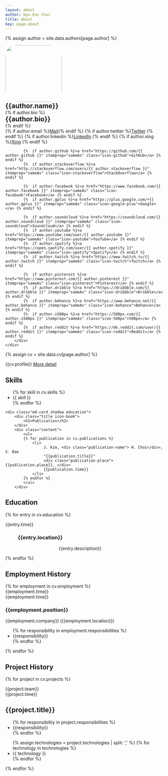 ```yaml
---
layout: about
author: Hyo-Eun Choi
title: About
key: page-about
---
```

{% assign author = site.data.authors[page.author] %}

<section class="cv-author-profile" itemprop="author" itemscope itemtype="http://schema.org/Person">
	<div class="author-info">
	<img src="{{author.picture}}" style="width:180px; border-radius: 20%;">
		<h1 class="author-title" itemprop="name" style="border-bottom-width:0; margin:0;">{{author.name}}</h1>
		{% if author.bio %} <h2 class="author-bio" itemprop="description" style="border-bottom-width:0; margin:0;">{{author.bio}}</h2> {% endif %}
		<div class="author-meta">
			{%  if author.email %}<a href="mailto:{{ author.email }}" itemprop="email" class="icon-mail">Mail</a>{% endif %}
			{%  if author.twitter %}<a href="https://twitter.com/{{ author.twitter }}" itemprop="sameAs" class="icon-twitter">Twitter</a> {% endif %}
			{%  if author.linkedin %}<a href="https://www.linkedin.com/in/{{ author.linkedin }}" itemprop="sameAs" class="icon-linkedin">LinkedIn</a> {% endif %}
			{%  if author.xing %}<a href="https://www.xing.com/profile/{{ author.xing }}" itemprop="sameAs" class="icon-xing">Xing</a> {% endif %}

			{%  if author.github %}<a href="https://github.com/{{ author.github }}" itemprop="sameAs" class="icon-github">GitHub</a> {% endif %}
			{%  if author.stackoverflow %}<a href="http://stackoverflow.com/users/{{ author.stackoverflow }}" itemprop="sameAs" class="icon-stackoverflow">StackOverflow</a> {% endif %}

			{%  if author.facebook %}<a href="https://www.facebook.com/{{ author.facebook }}" itemprop="sameAs" class="icon-facebook">Facebook</a> {% endif %}
			{%  if author.gplus %}<a href="https://plus.google.com/+{{ author.gplus }}" itemprop="sameAs" class="icon-google-plus">Google+</a> {% endif %}

			{%  if author.soundcloud %}<a href="https://soundcloud.com/{{ author.soundcloud }}" itemprop="sameAs" class="icon-soundcloud">Soundcloud</a> {% endif %}
			{%  if author.youtube %}<a href="https://www.youtube.com/user/{{ author.youtube }}" itemprop="sameAs" class="icon-youtube">YouTube</a> {% endif %}
			{%  if author.spotify %}<a href="https://open.spotify.com/user/{{ author.spotify }}" itemprop="sameAs" class="icon-spotify">Spotify</a> {% endif %}
			{%  if author.twitch %}<a href="https://www.twitch.tv/{{ author.twitch }}" itemprop="sameAs" class="icon-twitch">Twitch</a> {% endif %}

			{%  if author.pinterest %}<a href="https://www.pinterest.com/{{ author.pinterest }}" itemprop="sameAs" class="icon-pinterest">Pinterest</a> {% endif %}
			{%  if author.dribble %}<a href="https://dribbble.com/{{ author.dribble }}" itemprop="sameAs" class="icon-dribbble">Dribble</a> {% endif %}
			{%  if author.behance %}<a href="https://www.behance.net/{{ author.behance }}" itemprop="sameAs" class="icon-behance">Behance</a> {% endif %}  
			{%  if author.s500px %}<a href="https://500px.com/{{ author.s500px }}" itemprop="sameAs" class="icon-500px">500px</a> {% endif %}
			{%  if author.reddit %}<a href="https://de.reddit.com/user/{{ author.reddit }}" itemprop="sameAs" class="icon-reddit">Reddit</a> {% endif %}
		</div>                                   
	</div>                                       
</section>    

{% assign cv = site.data.cv[page.author] %}
<div class="cv-body">
  <div class="md-card no-border">
		<p>{{cv.profile}} <a href="https://adonaiohesed.github.io/2000/01/01/mission.html"> More detail </a> </p>
  </div>

  <div class="md-card shadow">
		<div class="title icon-stats-bars">
			<h2>Skills</h2>
		</div>
		<div class="content">
			<ul>
				{% for skill in cv.skills %}
				<li>{{ skill }}</li>
				{% endfor %}
			</ul>
		</div>
  </div>

	<div class="md-card shadow education">
		<div class="title icon-book">
			<h2>Publication</h2>
		</div>
		<div class="content">
			<ul>
			{% for publication in cv.publications %}
				<li> 
					 J. Kim, <div class="publication-name"> H. Choi</div>, S. Bae
					 "{{publication.title}}"
					 <div class="publication-place"> {{publication.place}}, </div>
					 {{publication.time}}
				</li>
			{% endfor %}
			</ul>	
		</div>
  </div>

  <div class="md-card shadow education">
		<div class="title icon-library">
			<h2>Education</h2>
		</div>
		{% for entry in cv.education %}   
		<dl>
			<dt class="time">{{entry.time}}</dt>
			<dd>
				<h3>{{entry.location}}</h3>
				<p style="margin-left:130px">{{entry.description}}</p>
			</dd>
		</dl>
		{% endfor %}
  </div>

  <h2 class="employment-heading">Employment History</h2>

  <div class="timeline-container">
		{% for employment in cv.employment %}
		<div class="timeline-block">
			<div class="marker"></div>
			<div class="time">{{employment.time}}</div>
			<div class="timeline-content">
				<div class="time">{{employment.time}}</div>
				<h3>{{employment.position}}</h3>
				<span>{{employment.company}} ({{employment.location}})</span>
				<ul>
					{% for responsibility in employment.responsibilities %}
					<li>{{responsibility}}</li>
					{% endfor %}
				</ul>
			</div>
		</div>
		{% endfor %}
  </div>


  <h2 class="project-heading">Project History</h2>

  {% for project in cv.projects %}
  <div class="md-card shadow project">
		<div class="meta">
			<div class="team">{{project.team}}</div>
			<div class="time">{{project.time}}</div>
		</div>
		<div class="content">
			<h2>{{project.title}}</h2>
			<ul>
				{% for responsibility in project.responsibilities %}
				<li>{{responsibility}}</li>
				{% endfor %}
			</ul>
		</div>
		<div class="cv-footer">
			<ul>
				{% assign technologies = project.technologies | split: ',' %}
				{% for technology in technologies %}
				<li> {{ technology }}</li>
				{% endfor %}
			</ul>
			<span class="icon-briefcase"></span>
		</div>
  </div>
  {% endfor %}

</div>